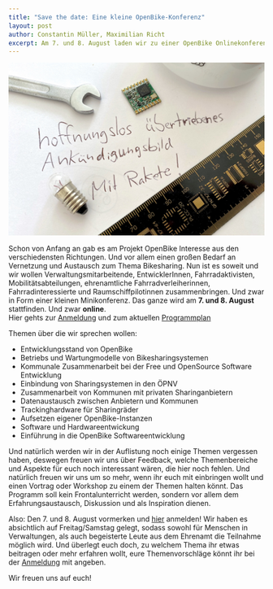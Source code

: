 ```yaml
---
title: "Save the date: Eine kleine OpenBike-Konferenz"
layout: post
author: Constantin Müller, Maximilian Richt
excerpt: Am 7. und 8. August laden wir zu einer OpenBike Onlinekonferenz ein
---
```


![](/assets/images/blog/20200630_uebertriebeneskonferenzankuendigungsbild.jpg)

Schon von Anfang an gab es am Projekt OpenBike Interesse aus den verschiedensten Richtungen. Und vor allem einen großen Bedarf an Vernetzung und Austausch zum Thema Bikesharing. Nun ist es soweit und wir wollen Verwaltungsmitarbeitende, EntwicklerInnen, Fahrradaktivisten, Mobilitätsabteilungen, ehrenamtliche Fahrradverleiherinnen, Fahrradinteressierte und Raumschiffpilotinnen zusammenbringen. Und zwar in Form einer kleinen Minikonferenz. Das ganze wird am **7. und 8. August** stattfinden. Und zwar **online**.   
Hier gehts zur [Anmeldung](https://veranstaltung-stadt.ulm.de/openbike2020/c/y2HycuFw7/) und zum aktuellen [Programmplan](https://cfp.verschwoerhaus.de/openbike2020/schedule/#2020-08-07)

Themen über die wir sprechen wollen:

 * Entwicklungsstand von OpenBike
 * Betriebs und Wartungmodelle von Bikesharingsystemen
 * Kommunale Zusammenarbeit bei der Free und OpenSource Software Entwicklung
 * Einbindung von Sharingsystemen in den ÖPNV
 * Zusammenarbeit von Kommunen mit privaten Sharinganbietern
 * Datenaustausch zwischen Anbietern und Kommunen
 * Trackinghardware für Sharingräder
 * Aufsetzen eigener OpenBike-Instanzen
 * Software und Hardwareentwickung
 * Einführung in die OpenBike Softwareentwicklung


Und natürlich werden wir in der Auflistung noch einige Themen vergessen haben, deswegen freuen wir uns über Feedback, welche Themenbereiche und Aspekte für euch noch interessant wären, die hier noch fehlen. Und natürlich freuen wir uns um so mehr, wenn ihr euch mit einbringen wollt und einen Vortrag oder Workshop zu einem der Themen halten könnt.
Das Programm soll kein Frontalunterricht werden, sondern vor allem dem Erfahrungsaustausch, Diskussion und als Inspiration dienen.

Also: Den 7. und 8. August vormerken und [hier](https://veranstaltung-stadt.ulm.de/openbike2020/c/y2HycuFw7/) anmelden! Wir haben es absichtlich auf Freitag/Samstag gelegt, sodass sowohl für Menschen in Verwaltungen, als auch begeisterte Leute aus dem Ehrenamt die Teilnahme möglich wird. Und überlegt euch doch, zu welchem Thema ihr etwas beitragen oder mehr erfahren wollt, eure Themenvorschläge könnt ihr bei der [Anmeldung](https://veranstaltung-stadt.ulm.de/openbike2020/c/y2HycuFw7/) mit angeben.  

Wir freuen uns auf euch!
